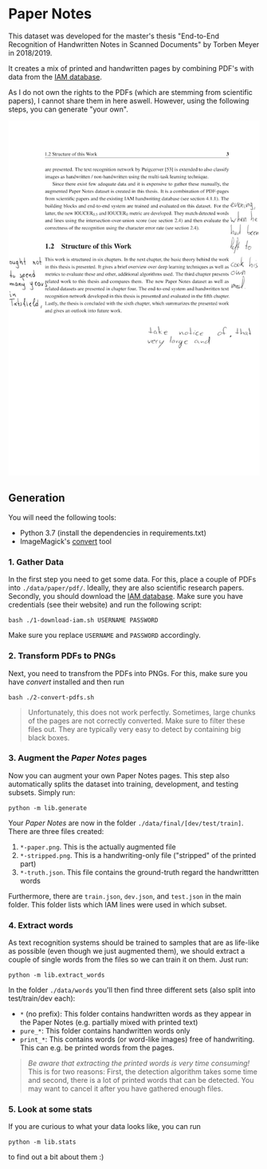 # Paper Notes

This dataset was developed for the master's thesis "End-to-End Recognition of Handwritten Notes in Scanned Documents" by Torben Meyer in 2018/2019.

It creates a mix of printed and handwritten pages by combining PDF's with data from the [IAM database](http://www.fki.inf.unibe.ch/databases/iam-handwriting-database).

As I do not own the rights to the PDFs (which are stemming from scientific papers), I cannot share them in here aswell.
However, using the following steps, you can generate "your own".

<center>
<img src="docs/example.png" width="600">
</center>

## Generation

You will need the following tools:

- Python 3.7 (install the dependencies in requirements.txt)
- ImageMagick's [convert](https://imagemagick.org/script/convert.php) tool

### 1. Gather Data

In the first step you need to get some data.
For this, place a couple of PDFs into `./data/paper/pdf/`. Ideally, they are also scientific research papers.
Secondly, you should download the [IAM database](http://www.fki.inf.unibe.ch/databases/iam-handwriting-database).
Make sure you have credentials (see their website) and run the following script:

```
bash ./1-download-iam.sh USERNAME PASSWORD
```

Make sure you replace `USERNAME` and `PASSWORD` accordingly.

### 2. Transform PDFs to PNGs

Next, you need to transfrom the PDFs into PNGs. For this, make sure you have _convert_ installed and then run

```
bash ./2-convert-pdfs.sh
```

> Unfortunately, this does not work perfectly. Sometimes, large chunks of the pages are not correctly converted. Make sure to filter these files out. They are typically very easy to detect by containing big black boxes.

### 3. Augment the _Paper Notes_ pages

Now you can augment your own Paper Notes pages.
This step also automatically splits the dataset into training, development, and testing subsets.
Simply run:

```
python -m lib.generate
```

Your _Paper Notes_ are now in the folder `./data/final/[dev/test/train]`.
There are three files created:

1. `*-paper.png`. This is the actually augmented file
2. `*-stripped.png`. This is a handwriting-only file ("stripped" of the printed part)
3. `*-truth.json`. This file contains the ground-truth regard the handwrittten words

Furthermore, there are `train.json`, `dev.json`, and `test.json` in the main folder. This folder lists which IAM lines were used in which subset.

### 4. Extract words

As text recognition systems should be trained to samples that are as life-like as possible (even though we just augmented them), we should extract a couple of single words from the files so we can train it on them.
Just run:

```
python -m lib.extract_words
```

In the folder `./data/words` you'll then find three different sets (also split into test/train/dev each):

- `*` (no prefix): This folder contains handwritten words as they appear in the Paper Notes (e.g. partially mixed with printed text)
- `pure_*`: This folder contains handwritten words only
- `print_*`: This contains words (or word-like images) free of handwriting. This can e.g. be printed words from the pages.

> _Be aware that extracting the printed words is very time consuming!_ This is for two reasons: First, the detection algorithm takes some time and second, there is a lot of printed words that can be detected. You may want to cancel it after you have gathered enough files.

### 5. Look at some stats

If you are curious to what your data looks like, you can run

```
python -m lib.stats
```

to find out a bit about them :)
